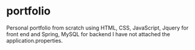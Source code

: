 # portfolio
Personal portfolio from scratch using HTML, CSS, JavaScript, Jquery for front end and Spring, MySQL for backend 
I have not attached the application.properties.
